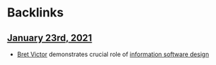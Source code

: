 
# Backlinks
## [January 23rd, 2021](<January 23rd, 2021.md>)
- [Bret Victor](<Bret Victor.md>) demonstrates crucial role of [information software design](<information software design.md>)

